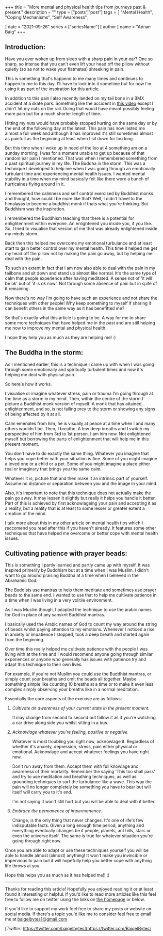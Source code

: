+++
title = "More mental and physical health tips from journeys past & present."
description = ""
type = ["posts","post"]
tags = [
    "Mental Health",
    "Coping Mechanisms",
    "Self Awareness",
    
]
date = "2021-09-26"
series = ["seriesName"]
[ author ]
  name = "Adnan Baig"
+++

## Introduction:

Have you ever woken up from sleep with a sharp pain in your ear? One so sharp, so intense that you can't even lift your head off the pillow without quietly (so as not to wake your flatmates) shreeking in pain.

This is something that's happend to me many times and continues to happen to me to this day. I'll have to look into it sometime but for now I'm using it as part of the inspiration for this article.

In addition to this pain I also recently landed on my tail bone in a BMX accident at a skate park. Something like the accident in [this video](https://youtu.be/ZGKMn8uXy2Q) except I didn't hit my nuts on the rail. Doing that would have meant possibly feeling more pain but for a much shorter length of time.

Hitting my nuts would have probably stopped hurting on the same day or by the end of the following day at the latest. This pain has now lasted me almost a full week and although it has improved it's still sometimes almost as painfull as the beginning at least when I sit down for too long.

But this time when I woke up in need of the loo at 4 something am on a sunday morning, I was for a moment unable to get up because of that random ear pain I mentioned. That was when I remembered something from a past spiritual journey in my life. The Buddha in the storm. This was a technique I developed to help me when I was going through an emotionally turbulant time and experiencing mental health issues. I wanted mental stability in a time when my mind basically felt like there were a bunch of hurricaines flying around in it.

I remembered the calmness and self control exercised by Buddhist monks and thought, how could I be more like that? Well, I didn't travel to the himalayas to become a buddhist monk if thats what you're thinking. But Buddhism was the inspiration.

I remembered the Buddhism teaching that there is a potential for enlightenment within everyone. An enlightened you inside you, if you like. So, I tried to visualise that version of me that was already enlightened inside my minds storm.

Back then this helped me overcome my emotional turbulance and at least start to gain better control over my mental health. This time it helped me get my head off the pillow not by making the pain go away, but by helping me deal with the pain.

To such an extent in fact that I am now also able to deal with the pain in my tailbone and sit down and stand up almost like normal. It's the same type of calm that people experience after having meditated. A sense not of 'it will be ok' but of 'it is ok now'. Not through some absence of pain but in spite of it remaining.

Now there's no way I'm going to have such an experience and not share the techniques with other people! Why keep something to myself if sharing it can benefit others in the same way as it has benefitted me?

So that's exactly what this article is going to be. A way for me to share some more techniques that have helped me in the past and are still helping me now to improve my mental and physical health.

I hope they help you as much as they are helping me! :) 

## The Buddha in the storm:

As I mentioned earlier, this is a technique I came up with when I was going through some emotionally and spiritually turbulent times and now it's helping me deal with physical pain.

So here's how it works.

I visualise or imagine whatever stress, pain or trauma I'm going through at the time as a storm in my mind. Then, within the centre of the storm I picture a Buddhist monk version of myself. A monk that has attained enlightenment, and so, is not falling prey to the storm or showing any signs of being affected by it at all.

Calm emenates from him, he is visually at peace at a time when I and many others wouldn't be. Then, I breathe. A few deep breaths and I switch my perspective of him from 3rd to 1st person. I am him now. Not enlightened myself but borrowing the parts of enlightenment that will help me in this present moment.

You don't have to do exactly the same thing. Whatever you imagine that helps you cope better with your situation is fine. Some of you might imagine a loved one or a child or a pet. Some of you might imagine a place either real or imaginary that brings you the same calm.

Whatever it is, picture that and then make it an intrinsic part of yourself. Assume no distance or separation between you and the image in your mind.

Also, it's important to note that this technique does not actually make the pain go away. It may lessen it slightly but really it helps you handle it better. Part of this is achieved by first acknowlageing your pain and accepting it as a reality, but a reality that is at least to some lesser or greater extent a creation of the mind.

I talk more about this in [my other article](https://baigelbytes.netlify.app/blog/mh/) on mental health tips which I reccomend you read after this if you haven't already. It features some other techniques that have helped me overcome or better cope with mental health issues.

## Cultivating patience with prayer beads:

This is something I partly learned and partly came up with myself. It was inspired primerily by Buddhism but at a time when I was Muslim. I didn't want to go around praising Buddha at a time when I believed in the Abrahamic God.

The Buddists use mantras to help them meditate and sometimes use prayer beads to the same end. I wanted to use that to help me cultivate patience in a time when I was living in a very volitile environment.

As I was Muslim though, I adapted the technique to use the arabic names for God in place of any sanskrit Buddhist mantras.

I basically used the Arabic names of God to count my way around the string of beads whilst paying attention to my emotions. Whenever I noticed a rise in anxiety or impatience I stopped, took a deep breath and started again from the beginning.

Over time this really helped me cultivate patience with the people I was living with at the time and I would recomend anyone going through similar experiences or anyone who generally has issues with patience try and adapt this technique to their own lives.

For example, if you're not Muslim you could use the Buddhist mantras, or simply count your breaths and omit the beads all together. Maybe something simple like counting 10 breaths at a time or to make it even less complex simply observing your breaths like in a normal meditation.

Essentially the core aspects of the exercise are as follows:

1. *Cultivate an awareness of your current state in the present moment.*

	It may change from second to second but follow it as if you're watching a car drive along side you whilst sitting in a bus.

2. *Acknowlage whatever you're feeling, positive or negative.*

	Whatever is most troubling you right now, acknowlage it. Regardless of whether it's anxiety, depression, stress, pain either physical or emotional. Acknowlage and accept whatever feelings you have right now. 

	Don't run away from them. Accept them with full knowlage and awareness of their mortality. Remember the saying 'This too shall pass' and try to use meditation and breathing techniques, as well as grounding techniques to surf the turbulance like a wave. This way the pain will no longer completely be something you have to bear but will itself will carry you to it's end.

	I'm not saying it won't still hurt but you will be able to deal with it better.

3. *Embrace the permanence of impermanence.*

	Change, is the only thing that never changes. It's one of life's few indisputable facts. Given a long enough time period, anything and everything eventually changes be it people, planets, ant hills, stars or even the universe itself. The same is true for whatever situation you're going through right now.

Once you are able to adapt or use these techniques yourself you will be able to handle almost (almost) anything! It won't make you invincible or impervious to pain but it will hopefully help you better cope with anything life throws at you.

Hope this helps you as much as it has helped me!! :)




---


Thanks for reading this article! Hopefully you enjoyed reading it or at least found it interesting or helpful. If you'd like to read more articles like this feel free to follow me on twitter using the links on [the homepage](https://baigelbytes.netlify.app) or below.

If you'd like to support my work feel free to share my posts or website on social media. If there's a topic you'd like me to consider feel free to email me at baigelbytes1@gmail.com


[*Twitter:* https://twitter.com/baigelbytes](https://twitter.com/BaigelBytes)

